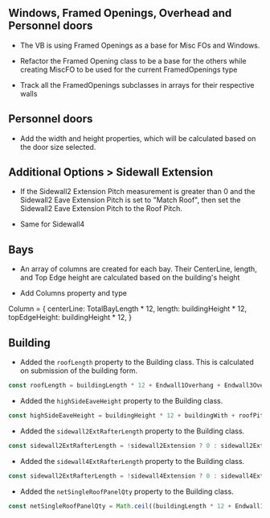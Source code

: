 ## Windows, Framed Openings, Overhead and Personnel doors


- The VB is using Framed Openings as a base for Misc FOs and Windows.

- Refactor the Framed Opening class to be a base for the others while
creating MiscFO to be used for the current FramedOpenings type

- Track all the FramedOpenings subclasses in arrays for their respective walls


## Personnel doors

- Add the width and height properties, which will be calculated based on
the door size selected.

## Additional Options > Sidewall Extension

- If the Sidewall2 Extension Pitch measurement is greater than 0
and the Sidewall2 Eave Extension Pitch is set to "Match Roof",
then set the Sidewall2 Eave Extension Pitch to the Roof Pitch.

- Same for Sidewall4


## Bays

- An array of columns are created for each bay. Their CenterLine,
length, and Top Edge height are calculated based on the building's height

- Add Columns property and type

Column = {
  centerLine: TotalBayLength * 12,
  length: buildingHeight * 12,
  topEdgeHeight: buildingHeight * 12,
}


## Building

- Added the `roofLength` property to the Building class. This is calculated
on submission of the building form.

```js
const roofLength = buildingLength * 12 + Endwall1Overhang + Endwall3Overhang + Endwall3Extension
```

- Added the `highSideEaveHeight` property to the Building class.

```js
const highSideEaveHeight = buildingHeight * 12 + buildingWith + roofPitch
```

- Added the `sidewall2ExtRafterLength` property to the Building class.

```js
const sidewall2ExtRafterLength = !sidewall2Extension ? 0 : sidewall2Extension / 12 * Math.sqrt(144 + sidewall2ExtensionPitch * sidewall2ExtensionPitch)
```

- Added the `sidewall4ExtRafterLength` property to the Building class.

```js
const sidewall2ExtRafterLength = !sidewall4Extension ? 0 : sidewall4Extension / 12 * Math.sqrt(144 + sidewall4ExtensionPitch * sidewall4ExtensionPitch)
```

- Added the `netSingleRoofPanelQty` property to the Building class.

```js
const netSingleRoofPanelQty = Math.ceil((buildingLength * 12 + Endwall1Overhang + Endwall3Overhang + Endwall1Extension + Endwall3Extension) / 36)
```

